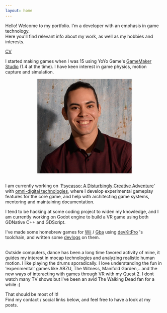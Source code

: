 ```yaml
---
layout: home
---
```


Hello! Welcome to my portfolio. I'm a developer with an emphasis in game technology.  
Here you'll find relevant info about my work, as well as my hobbies and interests.

<html>
  <body>
    <p><a href="../assets/CV.pdf">CV</a></p>
  </body>
</html>  

I started making games when I was 15 using YoYo Game's [GameMaker Studio](https://www.yoyogames.com/es/gamemaker) (1.4 at the time). I have keen interest in game physics, motion capture and simulation.  

<img style="display: block; margin-left: auto; margin-right: auto; float: center; padding-left: 0px" src="assets/javi.png" alt="Me" title="Me" width="300" height="300">
<br/>  

I am currently working on '[Psycasso: A Disturbingly Creative Adventure](https://www.omnidigitaltechnologies.co.uk/psycasso)' with [omni-digital technologies](https://www.omnidigitaltechnologies.co.uk/psycasso), where I develop experimental gameplay features for the core game, and help with architecting game systems, mentoring and maintaining documentation.

I tend to be hacking at some coding project to widen my knowledge, and I am currently working on Godot engine to build a VR game using both GDNative C++ and GDScript.

I've made some homebrew games for [Wii](https://www.youtube.com/watch?v=_IwZnQj_zqE&ab_channel=JavierDieguez) / 
[Gba](https://www.youtube.com/watch?v=nBaU7Xpso-Q&ab_channel=JavierDieguez) using [devKitPro](https://devkitpro.org/) 's toolchain, and written some 
[devlogs](https://javierdega.blogspot.com/2018/09/hexagonal-grids-puzzle-bobble-tutorial.html?fbclid=IwAR0x6NKrEkfKzl65QVb0iXNltSbYM7gPyHuLH1_Ioy3yoturTWitE3YH3gg)
on them.  

<br/>
Outside computers, dance has been a long time favored activity of mine, it guides my interest in mocap technologies and analyzing realistic human motion.  
I like playing the drums sporadically. I love understanding the fun in 'experimental' games like ABZU, The Witness, Manifold Garden,.. and the new ways of interacting with games through VR with my Quest 2.  
I dont watch many TV shows but I've been an avid The Walking Dead fan for a while :)

That should be most of it!  
Find my contact / social links below, and feel free to have a look at my posts.
